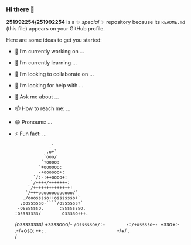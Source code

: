 ### Hi there 👋

**251992254/251992254** is a ✨ _special_ ✨ repository because its `README.md` (this file) appears on your GitHub profile.

Here are some ideas to get you started:

- 🔭 I’m currently working on ...
- 🌱 I’m currently learning ...
- 👯 I’m looking to collaborate on ...
- 🤔 I’m looking for help with ...
- 💬 Ask me about ...
- 📫 How to reach me: ...
- 😄 Pronouns: ...
- ⚡ Fun fact: ...

                   -`                    
                  .o+`                   
                 `ooo/                   
                `+oooo:                  
               `+oooooo:                 
               -+oooooo+:                
             `/:-:++oooo+:               
            `/++++/+++++++:              
           `/++++++++++++++:             
          `/+++ooooooooooooo/`           
         ./ooosssso++osssssso+`
        .oossssso-````/ossssss+`
       -osssssso.      :ssssssso.
      :osssssss/        osssso+++.
     /ossssssss/        +ssssooo/-
   `/ossssso+/:-        -:/+osssso+-
  `+sso+:-`                 `.-/+oso:
 `++:.                           `-/+/
 .`                                 `/
